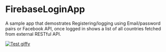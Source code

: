 # FirebaseLoginApp

A sample app that demostrates Registering/logging using Email/password pairs or Facebook API, once logged in shows a list of all countries fetched from external RESTful API.

[![Test giffy](http://img.youtube.com/vi/IC4G_8AbrQo/3.jpg)](https://www.youtube.com/watch?v=IC4G_8AbrQo)
